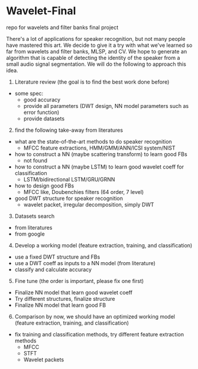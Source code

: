 # Wavelet-Final
repo for wavelets and filter banks final project

There's a lot of applications for speaker recognition, but not many people have mastered this art. We decide to give it a try with what we've learned so far from wavelets and filter banks, MLSP, and CV. We hope to generate an algorithm that is capable of detecting the identity of the speaker from a small audio signal segmentation. We will do the following to approach this idea.  

1. Literature review (the goal is to find the best work done before)  
  * some spec:  
    - good accuracy
    - provide all parameters (DWT design, NN model parameters such as error function)
    - provide datasets
    
    
2. find the following take-away from literatures
 * what are the state-of-the-art methods to do speaker recognition
   - MFCC feature extractions, HMM/GMM/ANN/ICSI system/NIST
 * how to construct a NN (maybe scattering transform) to learn good FBs
   - not found
 * how to construct a NN (maybe LSTM) to learn good wavelet coeff for classification
   - LSTM/bidirectional LSTM/GRU/GRNN
 * how to design good FBs
   - MFCC like, Doubenchies filters (64 order, 7 level)
 * good DWT structure for speaker recognition
   - wavelet packet, irregular decomposition, simply DWT

3. Datasets search  
  * from literatures  
  * from google  
  
4. Develop a working model (feature extraction, training, and classification)  
  * use a fixed DWT structure and FBs  
  * use a DWT coeff as inputs to a NN model (from literature)  
  * classify and calculate accuracy  
  
5. Fine tune (the order is important, please fix one first)  
  * Finalize NN model that learn good wavelet coeff  
  * Try different structures, finalize structure  
  * Finalize NN model that learn good FB  

6. Comparison
  by now, we should have an optimized working model (feature extraction, training, and classification)  
  * fix training and classification methods, try different feature extraction methods  
    - MFCC
    - STFT
    - Wavelet packets
  
